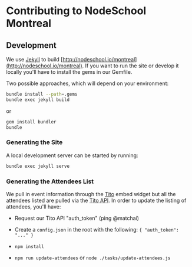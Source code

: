 # Contributing to NodeSchool Montreal

## Development

We use [Jekyll](https://jekyllrb.com/) to build [http://nodeschool.io/montreal](http://nodeschool.io/montreal). If you want to run the site or develop it locally you'll have to install the gems in our Gemfile.

Two possible approaches, which will depend on your 
environment:

```sh
bundle install --path=.gems
bundle exec jekyll build
```

or 

```sh
gem install bundler
bundle
```

### Generating the Site

A local development server can be started by running:

```sh
bundle exec jekyll serve
```

### Generating the Attendees List

We pull in event information through the [Tito](http://tito.io) embed widget but all the attendees listed are pulled via the [Tito API](http://api.tito.io). In order to update the listing of attendees, you'll have:

- Request our Tito API "auth_token" (ping @matchai)

- Create a `config.json` in the root with the following: `{ "auth_token": "..." }`

- `npm install`

- `npm run update-attendees` or `node ./tasks/update-attendees.js`
